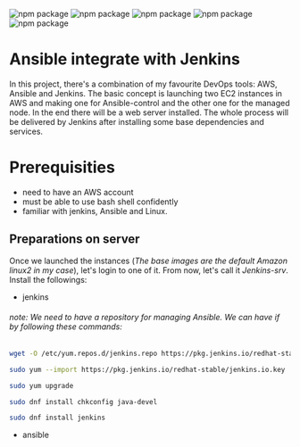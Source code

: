 ![npm package](https://img.shields.io/badge/ansible-2.9.20-black.svg)
![npm package](https://img.shields.io/badge/python-2.7.18-turquoise.svg)
![npm package](https://img.shields.io/badge/git-2.23.4-red.svg)
![npm package](https://img.shields.io/badge/jenkins-2.289.1-rose.svg)
![npm package](https://img.shields.io/badge/amazon-aws-yellow.svg)

<h1>Ansible integrate with Jenkins</h1>

In this project, there's a combination of my favourite DevOps tools: AWS, Ansible and Jenkins. The basic concept is launching two EC2 instances in AWS and making one for Ansible-control and the other one for the managed node. In the end there will be a web server installed. The whole process will be delivered by Jenkins after installing some base dependencies and services.

<h1>Prerequisities</h1>

- need to have an AWS account
- must be able to use bash shell confidently
- familiar with jenkins, Ansible and Linux.

<h2>Preparations on server</h2>

Once we launched the instances (*The base images are the default Amazon linux2 in my case*), let's login to one of it. From now, let's call it *Jenkins-srv*. Install the followings:

- jenkins
<h6>note: We need to have a repository for managing Ansible. We can have if by following these commands:</h6> 

```bash
wget -O /etc/yum.repos.d/jenkins.repo https://pkg.jenkins.io/redhat-stable/jenkins.repo
```

```bash
sudo yum --import https://pkg.jenkins.io/redhat-stable/jenkins.io.key
```

```bash
sudo yum upgrade
```
```bash
sudo dnf install chkconfig java-devel
```
```bash
sudo dnf install jenkins
```

- ansible
